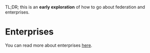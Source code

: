 TL;DR; this is an **early exploration** of how to go about federation and enterprises.

# Enterprises

You can read more about enterprises [here](https://github.com/WICG/WebID/issues/25).
